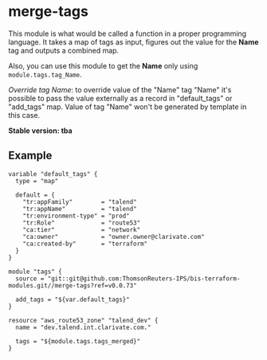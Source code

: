# merge-tags #

This module is what would be called a function in a proper programming language. It takes a map of tags as input, figures out the value for the **Name** tag and outputs a combined map.

Also, you can use this module to get the **Name** only using `module.tags.tag_Name`.

*Override tag Name*: to override value of the "Name" tag "Name" it's possible to pass the value externally as a record in "default_tags" or "add_tags" map. Value of tag "Name" won't be
 generated by template in this case.

**Stable version: tba**

## Example ##

``` hcl
variable "default_tags" {
  type = "map"

  default = {
    "tr:appFamily"        = "talend"
    "tr:appName"          = "talend"
    "tr:environment-type" = "prod"
    "tr:Role"             = "route53"
    "ca:tier"             = "network"
    "ca:owner"            = "owner.owner@clarivate.com"
    "ca:created-by"       = "terraform"
  }
}

module "tags" {
  source = "git::git@github.com:ThomsonReuters-IPS/bis-terraform-modules.git//merge-tags?ref=v0.0.73"

  add_tags = "${var.default_tags}"
}

resource "aws_route53_zone" "talend_dev" {
  name = "dev.talend.int.clarivate.com."

  tags = "${module.tags.tags_merged}"
}
